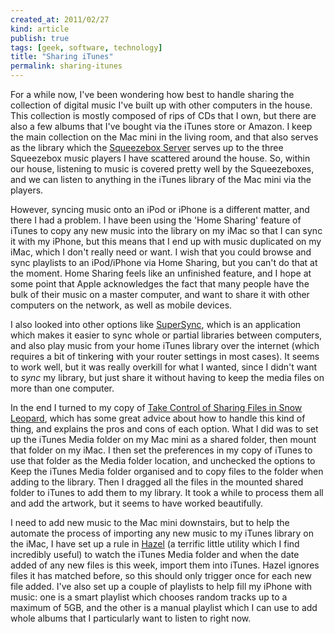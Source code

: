 ```yaml
---
created_at: 2011/02/27
kind: article
publish: true
tags: [geek, software, technology]
title: "Sharing iTunes"
permalink: sharing-itunes
---
```


For a while now, I've been wondering how best to handle sharing the collection of digital music I've built up with other computers in the house. This collection is mostly composed of rips of CDs that I own, but there are also a few albums that I've bought via the iTunes store or Amazon. I keep the main collection on the Mac mini in the living room, and that also serves as the library which the [Squeezebox Server][] serves up to the three Squeezebox music players I have scattered around the house. So, within our house, listening to music is covered pretty well by the Squeezeboxes, and we can listen to anything in the iTunes library of the Mac mini via the players.

However, syncing music onto an iPod or iPhone is a different matter, and there I had a problem. I have been using the 'Home Sharing' feature of iTunes to copy any new music into the library on my iMac so that I can sync it with my iPhone, but this means that I end up with music duplicated on my iMac, which I don't really need or want. I wish that you could browse and sync playlists to an iPod/iPhone via Home Sharing, but you can't do that at the moment. Home Sharing feels like an unfinished feature, and I hope at some point that Apple acknowledges the fact that many people have the bulk of their music on a master computer, and want to share it with other computers on the network, as well as mobile devices.

I also looked into other options like [SuperSync][], which is an application which makes it easier to sync whole or partial libraries between computers, and also play music from your home iTunes library over the internet (which requires a bit of tinkering with your router settings in most cases). It seems to work well, but it was really overkill for what I wanted, since I didn't want to _sync_ my library, but just share it without having to keep the media files on more than one computer.

In the end I turned to my copy of [Take Control of Sharing Files in Snow Leopard][], which has some great advice about how to handle this kind of thing, and explains the pros and cons of each option. What I did was to set up the iTunes Media folder on my Mac mini as a shared folder, then mount that folder on my iMac. I then set the preferences in my copy of iTunes to use that folder as the Media folder location, and unchecked the options to Keep the iTunes Media folder organised and to copy files to the folder when adding to the library. Then I dragged all the files in the mounted shared folder to iTunes to add them to my library. It took a while to process them all and add the artwork, but it seems to have worked beautifully.

I need to add new music to the Mac mini downstairs, but to help the automate the process of importing any new music to my iTunes library on the iMac, I have set up a rule in [Hazel][] (a terrific little utility which I find incredibly useful) to watch the iTunes Media folder and when the date added of any new files is this week, import them into iTunes. Hazel ignores files it has matched before, so this should only trigger once for each new file added. I've also set up a couple of playlists to help fill my iPhone with music: one is a smart playlist which chooses random tracks up to a maximum of 5GB, and the other is a manual playlist which I can use to add whole albums that I particularly want to listen to right now.


[Take Control of Sharing Files in Snow Leopard]: http://www.takecontrolbooks.com/snow-leopard-sharing
[Squeezebox Server]: http://en.wikipedia.org/wiki/Squeezebox_Server
[SuperSync]: http://supersync.com
[Hazel]: http://www.noodlesoft.com/hazel.php
